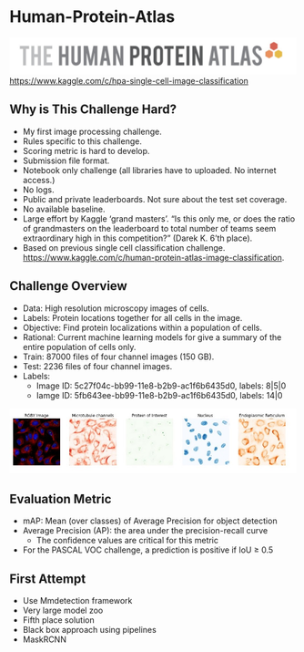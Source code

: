 # Human-Protein-Atlas

![HPA](HPA.jpg)
https://www.kaggle.com/c/hpa-single-cell-image-classification

## Why is This Challenge Hard?
* My first image processing challenge.
* Rules specific to this challenge.
* Scoring metric is hard to develop.
* Submission file format.
* Notebook only challenge (all libraries have to uploaded. No internet access.)
* No logs.
* Public and private leaderboards. Not sure about the test set coverage.
* No available baseline.
* Large effort by Kaggle ‘grand masters’. “Is this only me, or does the ratio of grandmasters on the leaderboard to total number of teams seem extraordinary high in this competition?” (Darek K. 6’th place).
* Based on previous single cell classification challenge. https://www.kaggle.com/c/human-protein-atlas-image-classification.

## Challenge Overview
* Data: High resolution microscopy images of cells.
* Labels: Protein locations together for all cells in the image.
* Objective: Find protein localizations within a population of cells.
* Rational: Current machine learning models for give a summary of the entire population of cells only.
* Train: 87000 files of four channel images (150 GB).
* Test: 2236 files of four channel images.
* Labels: 
   + Image ID: 5c27f04c-bb99-11e8-b2b9-ac1f6b6435d0, labels: 8|5|0
   + Iamge ID: 5fb643ee-bb99-11e8-b2b9-ac1f6b6435d0, labels: 14|0

![labels](HPA2.jpg)

## Evaluation Metric
* mAP: Mean (over classes) of Average Precision for object detection
* Average Precision (AP): the area under the precision-recall curve
  + The confidence values are critical for this metric
* For the PASCAL VOC challenge, a prediction is positive if IoU ≥ 0.5

## First Attempt
* Use Mmdetection framework
* Very large model zoo
* Fifth place solution
* Black box approach using pipelines
* MaskRCNN

